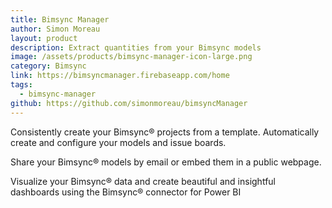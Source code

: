 ```yaml
---
title: Bimsync Manager
author: Simon Moreau
layout: product
description: Extract quantities from your Bimsync models
image: /assets/products/bimsync-manager-icon-large.png
category: Bimsync
link: https://bimsyncmanager.firebaseapp.com/home
tags:
  - bimsync-manager
github: https://github.com/simonmoreau/bimsyncManager
---
```


Consistently create your Bimsync® projects from a template. Automatically create and configure your models and issue boards.

Share your Bimsync® models by email or embed them in a public webpage.

Visualize your Bimsync® data and create beautiful and insightful dashboards using the Bimsync® connector for Power BI
